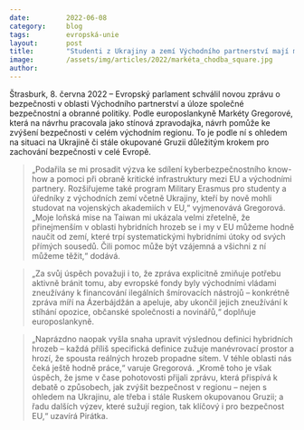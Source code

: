 ```yaml
---
date:         2022-06-08
category:     blog
tags:         evropská-unie 
layout:       post
title:        "Studenti z Ukrajiny a zemí Východního partnerství mají mít možnost studovat na vojenských akademiích v EU, prosadila Gregorová"
image:        /assets/img/articles/2022/markéta_chodba_square.jpg
author:       
---
```


Štrasburk, 8. června 2022 – Evropský parlament schválil novou zprávu o bezpečnosti v oblasti Východního partnerství a úloze společné bezpečnostní a obranné politiky. Podle europoslankyně Markéty Gregorové, která na návrhu pracovala jako stínová zpravodajka, návrh pomůže ke zvýšení bezpečnosti v celém východním regionu. To je podle ní s ohledem na situaci na Ukrajině či stále okupované Gruzii důležitým krokem pro zachování bezpečnosti v celé Evropě. 

> „Podařila se mi prosadit výzva ke sdílení kyberbezpečnostního know-how a pomoci při obraně kritické infrastruktury mezi EU a východními partnery. Rozšiřujeme také program Military Erasmus pro studenty a úředníky z východních zemí včetně Ukrajiny, kteří by nově mohli studovat na vojenských akademiích v EU,“ vyjmenovává Gregorová. „Moje loňská mise na Taiwan mi ukázala velmi zřetelně, že přinejmenším v oblasti hybridních hrozeb se i my v EU můžeme hodně naučit od zemí, které trpí systematickými hybridními útoky od svých přímých sousedů. Čili pomoc může být vzájemná a všichni z ní můžeme těžit,“ dodává.

> „Za svůj úspěch považuji i to, že zpráva explicitně zmiňuje potřebu aktivně bránit tomu, aby evropské fondy byly východními vládami zneužívány k financování ilegálních šmírovacích nástrojů – konkrétně zpráva míří na Ázerbájdžán a apeluje, aby ukončil jejich zneužívání k stíhání opozice, občanské společnosti a novinářů,“ doplňuje europoslankyně.

> „Naprázdno naopak vyšla snaha upravit výslednou definici hybridních hrozeb – každá příliš specifická definice zužuje manévrovací prostor a hrozí, že spousta reálných hrozeb propadne sítem. V téhle oblasti nás čeká ještě hodně práce,“ varuje Gregorová. „Kromě toho je však úspěch, že jsme v čase pohotovosti přijali zprávu, která přispívá k debatě o způsobech, jak zvýšit bezpečnost v regionu – nejen s ohledem na Ukrajinu, ale třeba i stále Ruskem okupovanou Gruzii; a řadu dalších výzev, které sužují region, tak klíčový i pro bezpečnost EU,“ uzavírá Pirátka.
